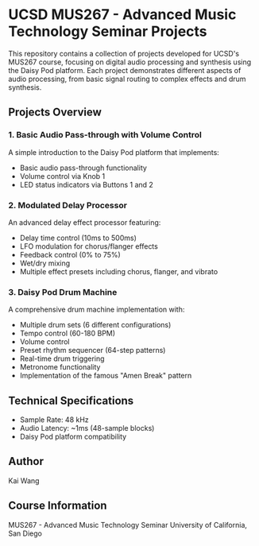 # UCSD MUS267 - Advanced Music Technology Seminar Projects

This repository contains a collection of projects developed for UCSD's MUS267 course, focusing on digital audio processing and synthesis using the Daisy Pod platform. Each project demonstrates different aspects of audio processing, from basic signal routing to complex effects and drum synthesis.

## Projects Overview

### 1. Basic Audio Pass-through with Volume Control
A simple introduction to the Daisy Pod platform that implements:
- Basic audio pass-through functionality
- Volume control via Knob 1
- LED status indicators via Buttons 1 and 2

### 2. Modulated Delay Processor
An advanced delay effect processor featuring:
- Delay time control (10ms to 500ms)
- LFO modulation for chorus/flanger effects
- Feedback control (0% to 75%)
- Wet/dry mixing
- Multiple effect presets including chorus, flanger, and vibrato

### 3. Daisy Pod Drum Machine
A comprehensive drum machine implementation with:
- Multiple drum sets (6 different configurations)
- Tempo control (60-180 BPM)
- Volume control
- Preset rhythm sequencer (64-step patterns)
- Real-time drum triggering
- Metronome functionality
- Implementation of the famous "Amen Break" pattern

## Technical Specifications
- Sample Rate: 48 kHz
- Audio Latency: ~1ms (48-sample blocks)
- Daisy Pod platform compatibility

## Author
Kai Wang

## Course Information
MUS267 - Advanced Music Technology Seminar
University of California, San Diego 